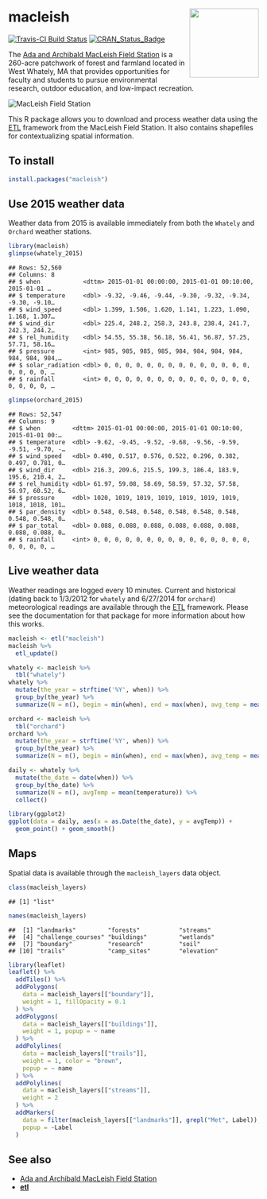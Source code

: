 
# macleish <img src='man/figures/logo.png' align="right" height="139"/>

[![Travis-CI Build
Status](https://travis-ci.org/beanumber/macleish.svg?branch=master)](https://travis-ci.org/beanumber/macleish)
[![CRAN\_Status\_Badge](http://www.r-pkg.org/badges/version/macleish)](https://cran.r-project.org/package=macleish)

The [Ada and Archibald MacLeish Field
Station](http://www.smith.edu/ceeds/macleish.php) is a 260-acre
patchwork of forest and farmland located in West Whately, MA that
provides opportunities for faculty and students to pursue environmental
research, outdoor education, and low-impact recreation.

![MacLeish Field Station](inst/extdata/macleish_600px.jpg)

This R package allows you to download and process weather data using the
[ETL](http://www.github.com/beanumber/etl) framework from the MacLeish
Field Station. It also contains shapefiles for contextualizing spatial
information.

## To install

``` r
install.packages("macleish")
```

## Use 2015 weather data

Weather data from 2015 is available immediately from both the `Whately`
and `Orchard` weather stations.

``` r
library(macleish)
glimpse(whately_2015)
```

    ## Rows: 52,560
    ## Columns: 8
    ## $ when            <dttm> 2015-01-01 00:00:00, 2015-01-01 00:10:00, 2015-01-01 …
    ## $ temperature     <dbl> -9.32, -9.46, -9.44, -9.30, -9.32, -9.34, -9.30, -9.10…
    ## $ wind_speed      <dbl> 1.399, 1.506, 1.620, 1.141, 1.223, 1.090, 1.168, 1.307…
    ## $ wind_dir        <dbl> 225.4, 248.2, 258.3, 243.8, 238.4, 241.7, 242.3, 244.2…
    ## $ rel_humidity    <dbl> 54.55, 55.38, 56.18, 56.41, 56.87, 57.25, 57.71, 58.16…
    ## $ pressure        <int> 985, 985, 985, 985, 984, 984, 984, 984, 984, 984, 984,…
    ## $ solar_radiation <dbl> 0, 0, 0, 0, 0, 0, 0, 0, 0, 0, 0, 0, 0, 0, 0, 0, 0, 0, …
    ## $ rainfall        <int> 0, 0, 0, 0, 0, 0, 0, 0, 0, 0, 0, 0, 0, 0, 0, 0, 0, 0, …

``` r
glimpse(orchard_2015)
```

    ## Rows: 52,547
    ## Columns: 9
    ## $ when         <dttm> 2015-01-01 00:00:00, 2015-01-01 00:10:00, 2015-01-01 00:…
    ## $ temperature  <dbl> -9.62, -9.45, -9.52, -9.68, -9.56, -9.59, -9.51, -9.70, -…
    ## $ wind_speed   <dbl> 0.490, 0.517, 0.576, 0.522, 0.296, 0.382, 0.497, 0.781, 0…
    ## $ wind_dir     <dbl> 216.3, 209.6, 215.5, 199.3, 186.4, 183.9, 195.6, 210.4, 2…
    ## $ rel_humidity <dbl> 61.97, 59.08, 58.69, 58.59, 57.32, 57.58, 56.97, 60.52, 6…
    ## $ pressure     <dbl> 1020, 1019, 1019, 1019, 1019, 1019, 1019, 1018, 1018, 101…
    ## $ par_density  <dbl> 0.548, 0.548, 0.548, 0.548, 0.548, 0.548, 0.548, 0.548, 0…
    ## $ par_total    <dbl> 0.088, 0.088, 0.088, 0.088, 0.088, 0.088, 0.088, 0.088, 0…
    ## $ rainfall     <int> 0, 0, 0, 0, 0, 0, 0, 0, 0, 0, 0, 0, 0, 0, 0, 0, 0, 0, 0, …

## Live weather data

Weather readings are logged every 10 minutes. Current and historical
(dating back to 1/3/2012 for `whately` and 6/27/2014 for `orchard`)
meteorological readings are available through the
[ETL](http://www.github.com/beanumber/etl) framework. Please see the
documentation for that package for more information about how this
works.

``` r
macleish <- etl("macleish")
macleish %>%
  etl_update()
```

``` r
whately <- macleish %>%
  tbl("whately")
whately %>%
  mutate(the_year = strftime('%Y', when)) %>%
  group_by(the_year) %>%
  summarize(N = n(), begin = min(when), end = max(when), avg_temp = mean(temperature))

orchard <- macleish %>%
  tbl("orchard")
orchard %>%
  mutate(the_year = strftime('%Y', when)) %>%
  group_by(the_year) %>%
  summarize(N = n(), begin = min(when), end = max(when), avg_temp = mean(temperature))
```

``` r
daily <- whately %>%
  mutate(the_date = date(when)) %>%
  group_by(the_date) %>%
  summarize(N = n(), avgTemp = mean(temperature)) %>%
  collect()

library(ggplot2)
ggplot(data = daily, aes(x = as.Date(the_date), y = avgTemp)) +
  geom_point() + geom_smooth()
```

## Maps

Spatial data is available through the `macleish_layers` data object.

``` r
class(macleish_layers)
```

    ## [1] "list"

``` r
names(macleish_layers)
```

    ##  [1] "landmarks"         "forests"           "streams"          
    ##  [4] "challenge_courses" "buildings"         "wetlands"         
    ##  [7] "boundary"          "research"          "soil"             
    ## [10] "trails"            "camp_sites"        "elevation"

``` r
library(leaflet)
leaflet() %>%
  addTiles() %>%
  addPolygons(
    data = macleish_layers[["boundary"]], 
    weight = 1, fillOpacity = 0.1
  ) %>%
  addPolygons(
    data = macleish_layers[["buildings"]], 
    weight = 1, popup = ~ name
  ) %>%
  addPolylines(
    data = macleish_layers[["trails"]], 
    weight = 1, color = "brown",
    popup = ~ name
  ) %>%
  addPolylines(
    data = macleish_layers[["streams"]], 
    weight = 2
  ) %>%
  addMarkers(
    data = filter(macleish_layers[["landmarks"]], grepl("Met", Label)), 
    popup = ~Label
  )
```

## See also

  - [Ada and Archibald MacLeish Field
    Station](http://www.smith.edu/ceeds/macleish.php)
  - **[etl](https://www.github.com/beanumber/etl)**
